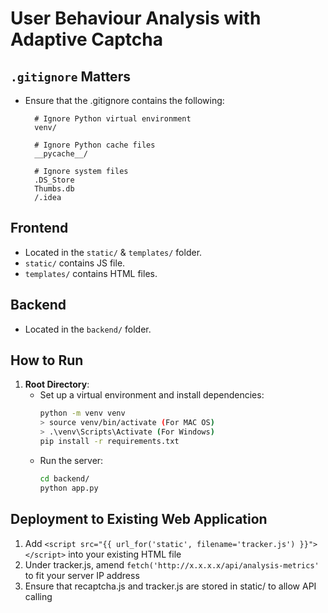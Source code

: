 # User Behaviour Analysis with Adaptive Captcha

## `.gitignore` Matters
- Ensure that the .gitignore contains the following:
  ```
    # Ignore Python virtual environment
    venv/

    # Ignore Python cache files
    __pycache__/
    
    # Ignore system files
    .DS_Store
    Thumbs.db
    /.idea
  ```

## Frontend
- Located in the `static/` & `templates/` folder.
- `static/` contains JS file.
- `templates/` contains HTML files.

## Backend
- Located in the `backend/` folder.

## How to Run
1. **Root Directory**:
   - Set up a virtual environment and install dependencies:
     ```bash
     python -m venv venv
     > source venv/bin/activate (For MAC OS)
     > .\venv\Scripts\Activate (For Windows)
     pip install -r requirements.txt
     ```
   - Run the server:
     ```bash
     cd backend/
     python app.py
     ```

## Deployment to Existing Web Application
1. Add ```<script src="{{ url_for('static', filename='tracker.js') }}"></script>``` into your existing HTML file
2. Under tracker.js, amend ```fetch('http://x.x.x.x/api/analysis-metrics'``` to fit your server IP address
3. Ensure that recaptcha.js and tracker.js are stored in static/ to allow API calling
